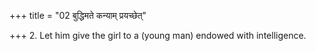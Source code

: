 +++
title = "02 बुद्धिमते कन्याम् प्रयच्छेत्"

+++
2. Let him give the girl to a (young man) endowed with intelligence.

